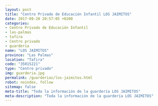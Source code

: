 ```yaml
---
layout: post
title: "Centro Privado de Educación Infantil LOS JAIMITOS"
date: 2017-09-20 20:57:05 +0200
categories:
- Centro Privado de Educación Infantil
- las-palmas
- tafira
- Centro privado
- guarderia
name: "LOS JAIMITOS"
province: "Las Palmas"
location: "Tafira"
code: "35015221"
type: "Centro privado"
img: guarderia.jpg
permalink: /guarderias/los-jaimitos.html
robot: noindex, follow
sitemap: false
meta-title: "Toda la información de la guardería LOS JAIMITOS"
meta-description: "Toda la información de la guardería LOS JAIMITOS"
---
```

